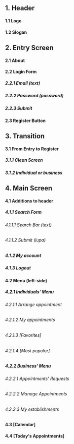 ## 1. Header
  #### 1.1 Logo
  #### 1.2 Slogan
  
## 2. Entry Screen
  #### 2.1 About
  #### 2.2 Login Form
  ##### 2.2.1 Email (text)
  ##### 2.2.2 Password (password)
  ##### 2.2.3 Submit
  #### 2.3 Register Button

## 3. Transition 
  #### 3.1 From Entry to Register
  ##### 3.1.1 Clean Screen
  ##### 3.1.2 Individual or business
 
## 4. Main Screen
  #### 4.1 Additions to header
  ##### 4.1.1 Search Form
  ###### 4.1.1.1 Search Bar (text)
  ###### 4.1.1.2 Submit (lupa)
  ##### 4.1.2 My account
  ##### 4.1.3 Logout
  #### 4.2 Menu (left-side)
  ##### 4.2.1 Individuals' Menu
  ###### 4.2.1.1 Arrange appointment
  ###### 4.2.1.2 My appointments
  ###### 4.2.1.3 [Favorites]
  ###### 4.2.1.4 [Most popular]
  ##### 4.2.2 Business' Menu
  ###### 4.2.2.1 Appointments' Requests
  ###### 4.2.2.2 Manage Appointments
  ###### 4.2.2.3 My establishments
  #### 4.3 [Calendar]
  #### 4.4 [Today's Appointments]
      
